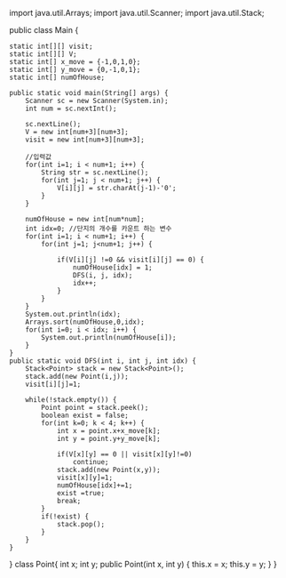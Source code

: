 import java.util.Arrays;
import java.util.Scanner;
import java.util.Stack;

public class Main {
	
	static int[][] visit;
	static int[][] V;
	static int[] x_move = {-1,0,1,0};
	static int[] y_move = {0,-1,0,1};
	static int[] numOfHouse;
	
	public static void main(String[] args) {
		Scanner sc = new Scanner(System.in);
		int num = sc.nextInt();
		
		sc.nextLine();
		V = new int[num+3][num+3];
		visit = new int[num+3][num+3];
		
		//입력값
		for(int i=1; i < num+1; i++) {
			String str = sc.nextLine();
			for(int j=1; j < num+1; j++) {
				V[i][j] = str.charAt(j-1)-'0';
			}
		}
		
		numOfHouse = new int[num*num];
		int idx=0; //단지의 개수를 카운트 하는 변수
		for(int i=1; i < num+1; i++) {
			for(int j=1; j<num+1; j++) {
				
				if(V[i][j] !=0 && visit[i][j] == 0) {
					numOfHouse[idx] = 1;
					DFS(i, j, idx);
					idx++;
				}
			}
		}
		System.out.println(idx);
		Arrays.sort(numOfHouse,0,idx);
		for(int i=0; i < idx; i++) {
			System.out.println(numOfHouse[i]);
		}
	}
	public static void DFS(int i, int j, int idx) {
		Stack<Point> stack = new Stack<Point>();
		stack.add(new Point(i,j));
		visit[i][j]=1;
		
		while(!stack.empty()) {
			Point point = stack.peek();
			boolean exist = false;
			for(int k=0; k < 4; k++) {
				int x = point.x+x_move[k];
				int y = point.y+y_move[k];
				
				if(V[x][y] == 0 || visit[x][y]!=0)
					continue;
				stack.add(new Point(x,y));
				visit[x][y]=1;
				numOfHouse[idx]+=1;
				exist =true;
				break;
			}
			if(!exist) {
				stack.pop();
			}
		}
	}
}
class Point{
	int x;
	int y;
	public Point(int x, int y) {
		this.x = x;
		this.y = y;
	}
}
